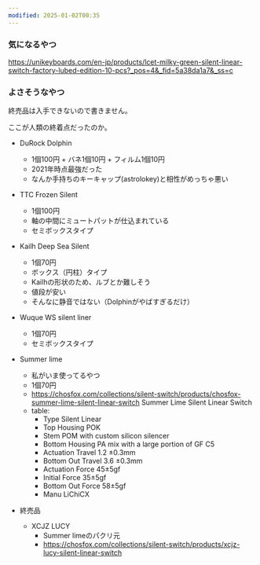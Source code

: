 ```yaml
---
modified: 2025-01-02T00:35
---
```

  

### 気になるやつ

https://unikeyboards.com/en-jp/products/lcet-milky-green-silent-linear-switch-factory-lubed-edition-10-pcs?_pos=4&_fid=5a38da1a7&_ss=c

  

  

  

### よさそうなやつ

終売品は入手できないので書きません。

ここが人類の終着点だったのか。

- DuRock Dolphin
    - 1個100円 + バネ1個10円 + フィルム1個10円
    - 2021年時点最強だった
    - なんか手持ちのキーキャップ(astrolokey)と相性がめっちゃ悪い
- TTC Frozen Silent
    - 1個100円
    - 軸の中間にミュートパットが仕込まれている
    - セミボックスタイプ
- Kailh Deep Sea Silent
    - 1個70円
    - ボックス（円柱）タイプ
    - Kailhの形状のため、ルブとか難しそう
    - 値段が安い
    - そんなに静音ではない（Dolphinがやばすぎるだけ）
- Wuque WS silent liner
    - 1個70円
    - セミボックスタイプ
- Summer lime
    - 私がいま使ってるやつ
    - 1個70円
    - https://chosfox.com/collections/silent-switch/products/chosfox-summer-lime-silent-linear-switch Summer Lime Silent Linear Switch
    - table:
        - Type Silent Linear
        - Top Housing POK
        - Stem POM with custom silicon silencer
        - Bottom Housing PA mix with a large portion of GF C5
        - Actuation Travel 1.2 ±0.3mm
        - Bottom Out Travel 3.6 ±0.3mm
        - Actuation Force 45±5gf
        - Initial Force 35±5gf
        - Bottom Out Force 58±5gf
        - Manu LiChiCX

  

  

  

  

- 終売品
    - XCJZ LUCY
        - Summer limeのパクリ元
        - https://chosfox.com/collections/silent-switch/products/xcjz-lucy-silent-linear-switch